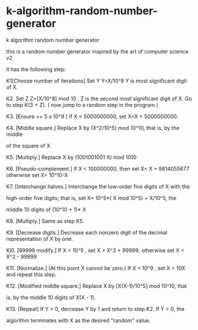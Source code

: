 # k-algorithm-random-number-generator
k algorithm random number generator

this is a random number generator inspired by the art of computer science v2

it has  the following step:

K1[Choose number of iterations]  Set Y Y=X/10^9 Y is most significant digit of X.

K2. Set Z Z=[X/10^8] mod 10 , Z is the second most significant digit of X. Go to step K(3 + Z). ( now jump to a random
step in the program.)

K3. [Ensure >= 5 x 10^9 ]  If X < 5000000000, set X=X + 5000000000.

K4. [Middle square.] Replace X by (X^2/10^5) mod 10^10, that is, by the middle

of the square of X

K5. [Multiply.] Replace X by (1001001001 X) mod 1010

K6. [Pseudo-complement.] If X < 100000000, then set X= X + 9814055677 otherwise set X= 10^10-X

K7. [Interchange halves.] Interchange the low-order five digits of X with the

high-order five digits; that is, set X= 10^5*( X mod 10^5) + X/10^5,  the

middle 10 digits of (10^10 + 1)* X

K8. [Multiply.] Same as step K5.

K9. [Decrease digits.] Decrease each nonzero digit of the decimal representation of X by one.

Kl0. [99999 modify.] If X < 10^5 , set X = X^2 + 99999; otherwise set X = X^2 - 99999

K11. [Normalize.] (At this point X cannot be zero.) If X < 10^9 , set X = 10X and repeat this step.

K12. [Modified middle square.] Replace X by [X(X-1)/10^5] mod 10^10, that

is, by the middle 10 digits of X(X - 1).

K13. [Repeat] If Y > 0, decrease Y by 1 and return to step K2. If Y = 0, the

algorithm terminates with X as the desired "random" value.